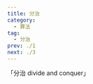 ```yaml
---
title: 分治
category: 
  - 算法
tag: 
  - 分治
prev: ./1
next: ./3
---
```


「分治 divide and conquer」

<!-- more -->